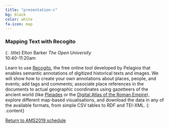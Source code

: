 ```yaml
---
title: "presentation-c"
bg: black
color: white
fa-icon: map
---
```


### Mapping Text with Recogito
{: .title}
Elton Barker
*The Open University*  
10:40-11:20am

Learn to use [Recogito](https://recogito.pelagios.org/), the free online tool developed by Pelagios that enables semantic annotations of digitized historical texts and images. We will show how to create your own annotations about places, people, and events; add tags and comments; associate place references in the documents to actual geographic coordinates using gazetteers of the ancient world (like [Pleiades](https://pleiades.stoa.org/) or the [Digital Atlas of the Roman Empire](http://dare.ht.lu.se/)), explore different map-based visualisations, and download the data in any of the available formats, from simple CSV tables to RDF and TEI-XML.
{: .content}

<a href="#schedule_">Return to AMS2019 schedule</a>
